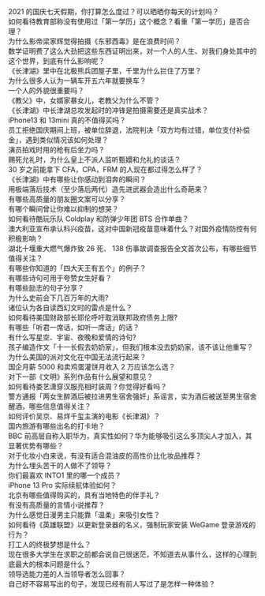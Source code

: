 2021 的国庆七天假期，你打算怎么度过？可以晒晒你每天的计划吗？  
如何看待教育部称没有使用过「第一学历」这个概念？看重「第一学历」是否合理？  
为什么影帝梁家辉觉得拍摄《东邪西毒》是在浪费时间？  
数学证明费了这么大劲把这些东西证明出来，对一个人的人生、对我们身处其中的这个世界，到底有什么影响呢？  
《长津湖》里中在北极熊兵团屋子里，千里为什么拦住了万里？  
为什么很多人认为一辆车开五六年就要换车？  
一个人的外貌很重要吗？  
《教父》中，女婿家暴女儿，老教父为什么不管？  
《长津湖》中长津湖总攻发起时的冲锋是拍摄需要还是真实战术？  
iPhone13 和 13mini 真的不值得买吗？  
员工拒绝国庆期间上班，被单位辞退，法院判决「双方均有过错，单位支付补偿金」，遇到类似情况该如何处理？  
演员拍戏时用的枪有后坐力吗？  
赐死允礼时，为什么皇上不派人监听甄嬛和允礼的谈话？  
30 岁之前能拿下 CFA，CPA，FRM 的人现在都过得怎么样了？  
《长津湖》中有哪些让你感动到泪奔的瞬间？  
用极端落后技术（至少落后两代）造先进武器会造出什么奇葩来？  
有哪些高质量的朋友圈文案可以分享？  
有哪个瞬间曾让你难以抑制的想哭？  
如何看待酷玩乐队 Coldplay 和防弹少年团 BTS 合作单曲？  
澳大利亚宣布承认科兴疫苗，这对中国新冠疫苗意味着什么？对国外疫情防控有何积极影响？  
湖北十堰重大燃气爆炸致 26 死、 138 伤事故调查报告全文首次公布，有哪些细节值得关注？  
有哪些你知道的「四大天王有五个」的例子？  
有哪些诗句可用于夸赞女生好看？  
有哪些励志的句子分享？  
为什么史前会下几百万年的大雨?  
诸位认为各自读西幻文时的雷点是什么？  
如何看待美国财政部长耶伦呼吁取消联邦政府债务上限?  
有哪些「听君一席话，如听一席话」的话？  
有什么写星空、宇宙、夜晚和爱情的诗句?  
孩子编造作文「十一长假去奶奶家」，但我们根本没去奶奶家，该不该让他重写？  
为什么美国的派对文化在中国无法流行起来？  
国企月薪  5000 和卖鸡蛋灌饼月收入 2 万应该怎么选？  
对下一部《文明》系列作品有什么展望和意见？  
如何看待娄艺潇穿汉服亮相时装周？你觉得好看吗？  
警方通报「两女生醉酒后被拉进男生宿舍强奸」系谣言，实为酒后被送至男生宿舍醒酒，哪些信息值得关注？  
如何评价吴京、易烊千玺主演的电影《长津湖》？  
国内旅游有哪些出名的打卡地？  
BBC 前高层自称入职华为，真实性如何？华为能够吸引这么多顶尖人才加入，其显著优势有哪些？  
对于化妆小白来说，有没有适合混油皮的高性价比化妆品推荐？  
为什么埋头苦干的人做不了领导？  
你们最喜欢 INTO1 里的哪一个成员？  
iPhone 13 Pro 实际续航体验如何？  
北京有哪些值得购买的，具有当地特色的伴手礼？  
有没有高质量的言情小说推荐？  
为什么感觉日漫男主只能靠「温柔」来吸引女性？  
如何看待《英雄联盟》以更新登录器的名义，强制玩家安装 WeGame 登录游戏的行为？  
打工人的终极梦想是什么？  
现在很多大学生在求职之前都会说自己很迷茫，不知道去从事什么，这样的心理到底最大的根本问题是什么？  
领导选能力差的人当领导者怎么回事？  
自己好不容易写出的句子，发现已经有前人写过了是怎样一种体验？  
